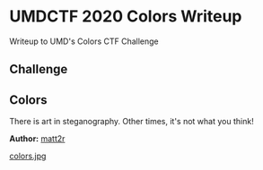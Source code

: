 # UMDCTF 2020 Colors Writeup

Writeup to UMD's Colors CTF Challenge

## Challenge

## **Colors**

There is art in steganography. Other times, it's not what you think!

**Author:** [matt2r]()

[colors.jpg]()



